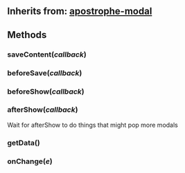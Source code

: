 ## Inherits from: [apostrophe-modal](../apostrophe-modal/browser-apostrophe-modal.md)

## Methods
### saveContent(*callback*)

### beforeSave(*callback*)

### beforeShow(*callback*)

### afterShow(*callback*)
Wait for afterShow to do things that might pop more modals
### getData()

### onChange(*e*)

